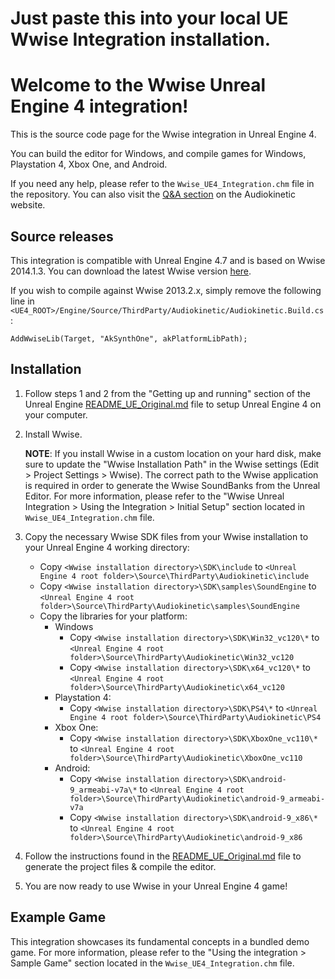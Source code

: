 Just paste this into your local UE Wwise Integration installation.
===

Welcome to the Wwise Unreal Engine 4 integration!
=================================================

This is the source code page for the Wwise integration in Unreal Engine 4.

You can build the editor for Windows, and compile games for Windows, Playstation 4, Xbox One, and Android.

If you need any help, please refer to the `Wwise_UE4_Integration.chm` file in the repository. You can also visit the [Q&A section](https://www.audiokinetic.com/qa/) on the Audiokinetic website.



Source releases
---------------

This integration is compatible with Unreal Engine 4.7 and is based on Wwise 2014.1.3. You can download the latest Wwise version [here](http://www.audiokinetic.com/downloads/).

If you wish to compile against Wwise 2013.2.x, simply remove the following line in `<UE4_ROOT>/Engine/Source/ThirdParty/Audiokinetic/Audiokinetic.Build.cs`: 

	AddWwiseLib(Target, "AkSynthOne", akPlatformLibPath);



Installation
------------

1. Follow steps 1 and 2 from the "Getting up and running" section of the Unreal Engine [README\_UE\_Original.md](https://github.com/audiokinetic/WwiseUE4Integration/blob/4.7/README_UE_Original.md) file to setup Unreal Engine 4 on your computer.
1. Install Wwise.

    **NOTE**: If you install Wwise in a custom location on your hard disk, make sure to update the "Wwise Installation Path" in the Wwise settings (Edit > Project Settings > Wwise). The correct path to the Wwise application is required in order to generate the Wwise SoundBanks from the Unreal Editor. For more information, please refer to the "Wwise Unreal Integration > Using the Integration > Initial Setup" section located in `Wwise_UE4_Integration.chm` file.
1. Copy the necessary Wwise SDK files from your Wwise installation to your Unreal Engine 4 working directory:
	* Copy `<Wwise installation directory>\SDK\include` to `<Unreal Engine 4 root folder>\Source\ThirdParty\Audiokinetic\include`
	* Copy `<Wwise installation directory>\SDK\samples\SoundEngine` to `<Unreal Engine 4 root folder>\Source\ThirdParty\Audiokinetic\samples\SoundEngine`
	* Copy the libraries for your platform:
		* Windows
			* Copy `<Wwise installation directory>\SDK\Win32_vc120\*` to `<Unreal Engine 4 root folder>\Source\ThirdParty\Audiokinetic\Win32_vc120`
			* Copy `<Wwise installation directory>\SDK\x64_vc120\*` to `<Unreal Engine 4 root folder>\Source\ThirdParty\Audiokinetic\x64_vc120`
		* Playstation 4:
			* Copy `<Wwise installation directory>\SDK\PS4\*` to `<Unreal Engine 4 root folder>\Source\ThirdParty\Audiokinetic\PS4`
		* Xbox One:
			* Copy `<Wwise installation directory>\SDK\XboxOne_vc110\*` to `<Unreal Engine 4 root folder>\Source\ThirdParty\Audiokinetic\XboxOne_vc110`
		* Android:
			* Copy `<Wwise installation directory>\SDK\android-9_armeabi-v7a\*` to `<Unreal Engine 4 root folder>\Source\ThirdParty\Audiokinetic\android-9_armeabi-v7a`
			* Copy `<Wwise installation directory>\SDK\android-9_x86\*` to `<Unreal Engine 4 root folder>\Source\ThirdParty\Audiokinetic\android-9_x86`
1. Follow the instructions found in the [README\_UE\_Original.md](https://github.com/audiokinetic/WwiseUE4Integration/blob/4.7/README_UE_Original.md) file to generate the project files & compile the editor.
1. You are now ready to use Wwise in your Unreal Engine 4 game!


Example Game
------------

This integration showcases its fundamental concepts in a bundled demo game. For more information, please refer to the "Using the integration > Sample Game" section located in the `Wwise_UE4_Integration.chm` file.
